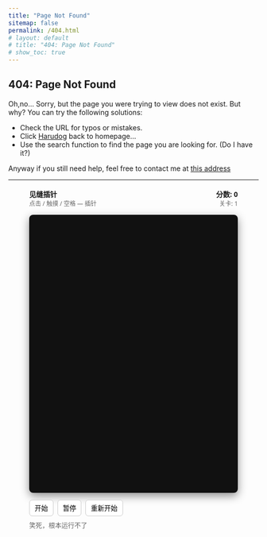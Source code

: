 ```yaml
---
title: "Page Not Found"
sitemap: false
permalink: /404.html
# layout: default
# title: "404: Page Not Found"
# show_toc: true
---
```

## 404: Page Not Found
Oh,no...
Sorry, but the page you were trying to view does not exist. But why?
You can try the following solutions:

- Check the URL for typos or mistakes.
- Click [Harudog](https://harudogmyland.github.io/) back to homepage...
- Use the search function to find the page you are looking for. (Do I have it?)

Anyway if you still need help, feel free to contact me at [this address](https://www.bilibili.com/video/BV1UT42167xb?t=2.0)

---

<!-- 见缝插针 游戏 - 直接粘入 Markdown 网页 -->
<div id="needle-game" style="max-width:420px;margin:18px auto;font-family:system-ui,Segoe UI,Roboto,Arial,sans-serif;">
  <style>
    #needle-game .panel { display:flex; justify-content:space-between; align-items:center; margin-bottom:8px; }
    #needle-game button { padding:6px 10px; border-radius:6px; border:1px solid #ccc; background:#fff; cursor:pointer; }
    #needle-game .score { font-weight:600; }
    #needle-game canvas { display:block; width:100%; height:auto; background:#111; border-radius:8px; box-shadow:0 6px 18px rgba(0,0,0,.45); }
    #needle-game .hint { margin-top:8px; color:#666; font-size:13px; }
  </style>

  <div class="panel">
    <div>
      <strong>见缝插针</strong>
      <div style="font-size:12px;color:#666;">点击 / 触摸 / 空格 — 插针</div>
    </div>
    <div style="text-align:right">
      <div class="score">分数: <span id="score">0</span></div>
      <div style="font-size:12px;color:#666">关卡: <span id="level">1</span></div>
    </div>
  </div>

  <canvas id="canvas" width="420" height="560"></canvas>

  <div style="display:flex;gap:8px;margin-top:8px;">
    <button id="startBtn">开始</button>
    <button id="pauseBtn">暂停</button>
    <button id="restartBtn">重新开始</button>
  </div>

  <div class="hint">
    笑死，根本运行不了
  </div>
</div>

<script>
(function(){
  const canvas = document.getElementById('canvas');
  const ctx = canvas.getContext('2d', { alpha: false });
  // logical size (keeps crisp on high-DPI)
  const W = 420, H = 560;
  canvas.width = W; canvas.height = H;

  const center = { x: W/2, y: H/3 }; // 圆心偏上
  let radius = Math.min(W, H) * 0.22; // 主盘半径
  const needleLen = radius * 1.05; // 插入针到圆心外一点
  const needleThickness = 6;

  // Game state
  let running = false;
  let paused = false;
  let score = 0;
  let level = 1;
  let pins = []; // 已固定在盘上的针，记录 angle (弧度)
  let rotation = 0; // 当前圆盘旋转角度（弧度）
  let rotationSpeed = 0.02; // 每帧旋转增量（弧度）
  let pendingNeedle = null; // 正在发射的针（如果有）
  let maxPinsToLevel = 6;
  let lastTime = null;
  let animationId = null;

  const scoreEl = document.getElementById('score');
  const levelEl = document.getElementById('level');
  const startBtn = document.getElementById('startBtn');
  const pauseBtn = document.getElementById('pauseBtn');
  const restartBtn = document.getElementById('restartBtn');

  // Utils
  function rand(min, max){ return Math.random()*(max-min)+min; }
  function angleDiff(a, b){
    // 返回两个角度差的最小绝对值（弧度）
    let d = Math.abs(a-b) % (Math.PI*2);
    return d > Math.PI ? (Math.PI*2 - d) : d;
  }

  // Input: 插针（发射）
  function launchNeedle(){
    if (!running || paused) return;
    if (pendingNeedle) return; // 只允许一针同时发射
    pendingNeedle = {
      x: center.x,
      y: H - 30, // 从画布底部发射
      vx: 0,
      vy: -10 - level*1.2, // 发射速度，随等级增加
      attached: false
    };
  }

  // 检测碰撞：当 pendingNeedle 接触圆盘区域时判断角度是否冲突
  function tryAttach(needle){
    // 计算针头触碰到圆盘边缘时所在的角度（相对于圆心）
    const dx = needle.x - center.x;
    const dy = needle.y - center.y;
    const dist = Math.hypot(dx, dy);
    if (dist > radius - 6 && dist < radius + 10) {
      let angle = Math.atan2(dy, dx) - rotation; // 将当前旋转值去除，得到相对角度
      // 归一化到 -PI..PI
      if (angle > Math.PI) angle -= Math.PI*2;
      if (angle < -Math.PI) angle += Math.PI*2;

      // 碰撞阈值：针头之间角度间隔不足判定为碰撞
      const minAngleBetween = (needleThickness*1.4) / radius; // 依据大小动态计算阈值
      for (let a of pins){
        if (angleDiff(a, angle) < minAngleBetween) {
          return { success:false, angle };
        }
      }
      return { success:true, angle };
    }
    return null; // 还没接触
  }

  // Attach newly inserted needle at angle (relative to disk) — store in pins
  function attachAt(angleRel){
    // 存储标准化的角度（-PI..PI）
    let a = angleRel;
    if (a > Math.PI) a -= Math.PI*2;
    if (a < -Math.PI) a += Math.PI*2;
    pins.push(a);
    score += 1;
    scoreEl.textContent = score;
    // 每插入 maxPinsToLevel 支进入下一关
    if (pins.length % maxPinsToLevel === 0){
      level += 1;
      levelEl.textContent = level;
      // 提高转速和发射难度
      rotationSpeed *= 1.18;
    }
  }

  // Game over
  function gameOver(){
    running = false;
    pendingNeedle = null;
    cancelAnimationFrame(animationId);
    animationId = null;
    setTimeout(()=> {
      // 使用浏览器友好提示（不打断渲染）
      if (confirm('游戏结束！分数: ' + score + '，是否重新开始？')) {
        resetGame();
        start();
      }
    }, 80);
  }

  // Reset
  function resetGame(){
    pins = [];
    rotation = 0;
    rotationSpeed = 0.02 + (Math.random()*0.01);
    score = 0;
    level = 1;
    pendingNeedle = null;
    scoreEl.textContent = score;
    levelEl.textContent = level;
  }

  // Draw functions
  function drawDisk(){
    // 外圈
    ctx.save();
    ctx.translate(center.x, center.y);
    ctx.rotate(rotation);
    // 主盘
    const grd = ctx.createRadialGradient(-radius/3, -radius/3, radius*0.1, 0, 0, radius);
    grd.addColorStop(0, '#2b2b2b');
    grd.addColorStop(1, '#111');
    ctx.fillStyle = grd;
    ctx.beginPath();
    ctx.arc(0, 0, radius, 0, Math.PI*2);
    ctx.fill();

    // 中心小圆
    ctx.fillStyle = '#222';
    ctx.beginPath();
    ctx.arc(0, 0, radius*0.26, 0, Math.PI*2);
    ctx.fill();

    // 装饰圈（刻度）
    ctx.strokeStyle = 'rgba(255,255,255,0.03)';
    ctx.lineWidth = 1;
    for (let i=0;i<12;i++){
      ctx.beginPath();
      ctx.moveTo( (radius+6)*Math.cos(i*Math.PI*2/12), (radius+6)*Math.sin(i*Math.PI*2/12));
      ctx.lineTo( (radius+14)*Math.cos(i*Math.PI*2/12), (radius+14)*Math.sin(i*Math.PI*2/12));
      ctx.stroke();
    }
    // 固定在盘上的针（相对于盘的角度）
    for (let a of pins){
      drawPinOnDisk(a);
    }
    ctx.restore();
  }

  function drawPinOnDisk(angleRel){
    // angleRel is relative to disk (not including rotation)
    const a = angleRel + rotation;
    const x = center.x + Math.cos(a) * (radius + 2);
    const y = center.y + Math.sin(a) * (radius + 2);

    // draw pin as rectangle pointing outward
    ctx.save();
    ctx.translate(x, y);
    ctx.rotate(a);
    ctx.fillStyle = '#eee';
    ctx.fillRect(-needleThickness/2, -6, needleThickness, needleLen*0.18); // short visible shaft
    // pin head
    ctx.beginPath();
    ctx.arc(0, -6, needleThickness*0.8, 0, Math.PI*2);
    ctx.fill();
    ctx.restore();
  }

  function drawPending(needle){
    // draw shaft from bottom to needle.y, with head
    ctx.save();
    ctx.strokeStyle = '#eee';
    ctx.lineWidth = needleThickness;
    ctx.lineCap = 'round';
    ctx.beginPath();
    ctx.moveTo(needle.x, H);
    ctx.lineTo(needle.x, needle.y);
    ctx.stroke();

    // head
    ctx.beginPath();
    ctx.arc(needle.x, needle.y-needleThickness/2, needleThickness*0.9, 0, Math.PI*2);
    ctx.fillStyle = '#ddd';
    ctx.fill();
    ctx.restore();
  }

  function render(){
    // clear
    ctx.fillStyle = '#0c0c0c';
    ctx.fillRect(0,0,W,H);

    // draw disk and pins
    drawDisk();

    // draw base (where player stands / launcher)
    ctx.save();
    ctx.translate(W/2, H-20);
    ctx.fillStyle = '#1a1a1a';
    ctx.fillRect(-80, 8, 160, 10);
    ctx.restore();

    // draw pending needle if any
    if (pendingNeedle) drawPending(pendingNeedle);
  }

  // Main loop
  function loop(ts){
    if (!lastTime) lastTime = ts;
    const dt = ts - lastTime;
    lastTime = ts;

    if (!paused && running){
      // rotate disk
      rotation += rotationSpeed * (dt/16.6667); // make speed frame-time independent
      // clamp rotation
      rotation %= Math.PI*2;

      // update pending needle
      if (pendingNeedle){
        pendingNeedle.y += pendingNeedle.vy; // vy is negative (moving up)
        // Check if touches disk region
        const check = tryAttach(pendingNeedle);
        if (check){
          if (!check.success){
            // collision -> game over
            pendingNeedle = null;
            render(); // final frame
            gameOver();
            return;
          } else {
            // attach
            attachAt(check.angle);
            pendingNeedle = null;
          }
        } else {
          // out of bounds (missed?), if y < -50 then game over (unlikely)
          if (pendingNeedle.y < -60) {
            pendingNeedle = null;
            // treat as miss -> game over
            gameOver();
            return;
          }
        }
      }
    }

    render();
    animationId = requestAnimationFrame(loop);
  }

  // Start / Pause / Stop control
  function start(){
    if (running) return;
    running = true;
    paused = false;
    lastTime = null;
    if (!animationId) animationId = requestAnimationFrame(loop);
  }
  function pause(){
    if (!running) return;
    paused = !paused;
    pauseBtn.textContent = paused ? '继续' : '暂停';
  }
  function restart(){
    resetGame();
    start();
  }

  // Initial visuals
  resetGame();
  render();

  // Events
  startBtn.addEventListener('click', ()=> start());
  pauseBtn.addEventListener('click', ()=> pause());
  restartBtn.addEventListener('click', ()=> {
    resetGame();
    render();
  });

  // Mouse / touch / keyboard
  canvas.addEventListener('click', ()=> launchNeedle());
  canvas.addEventListener('touchstart', (e)=>{
    e.preventDefault();
    launchNeedle();
  }, {passive:false});
  window.addEventListener('keydown', (e)=> {
    if (e.code === 'Space') {
      e.preventDefault();
      launchNeedle();
    } else if (e.code === 'KeyP') {
      pause();
    }
  });

  // auto-start for convenience
  // start();

  // expose for debugging (optional)
  window._needleGame = {
    launch: launchNeedle,
    start, pause, restart,
    getState: ()=>({running, paused, score, level, pins: pins.slice()})
  };
})();
</script>
